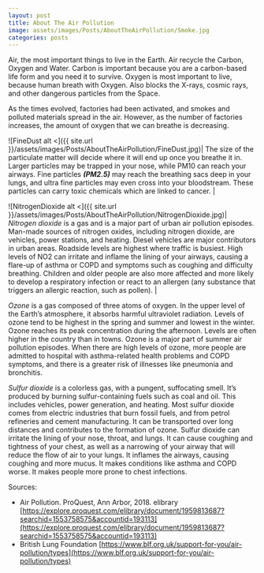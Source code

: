 ```yaml
---
layout: post
title: About The Air Pollution
image: assets/images/Posts/AboutTheAirPollution/Smoke.jpg
categories: posts
---
```


Air, the most important things to live in the Earth.
Air recycle the Carbon, Oxygen and Water. Carbon is important because you are a carbon-based life form and you need it to survive.
Oxygen is most important to live, because human breath with Oxygen. Also blocks the X-rays, cosmic rays, and other dangerous particles from the Space.

As the times evolved, factories had been activated, and smokes and polluted materials spread in the air.
However, as the number of factories increases, the amount of oxygen that we can breathe is decreasing.

![FineDust alt <]({{ site.url }}/assets/images/Posts/AboutTheAirPollution/FineDust.jpg)| The size of the particulate matter will decide where it will end up once you breathe it in.
Larger particles may be trapped in your nose, while PM10 can reach your airways.
Fine particles ***(PM2.5)*** may reach the breathing sacs deep in your lungs, and ultra fine particles may even cross into your bloodstream.
These particles can carry toxic chemicals which are linked to cancer. |

![NitrogenDioxide alt <]({{ site.url }}/assets/images/Posts/AboutTheAirPollution/NitrogenDioxide.jpg)| _Nitrogen dioxide_ is a gas and is a major part of urban air pollution episodes.
Man-made sources of nitrogen oxides, including nitrogen dioxide, are vehicles, power stations, and heating.
Diesel vehicles are major contributors in urban areas. Roadside levels are highest where traffic is busiest.
High levels of NO2 can irritate and inflame the lining of your airways, causing a flare-up of asthma or COPD and symptoms such as coughing and difficulty breathing.
Children and older people are also more affected and more likely to develop a respiratory infection or react to an allergen (any substance that triggers an allergic reaction, such as pollen). |

_Ozone_ is a gas composed of three atoms of oxygen.
In the upper level of the Earth’s atmosphere, it absorbs harmful ultraviolet radiation.
Levels of ozone tend to be highest in the spring and summer and lowest in the winter. Ozone reaches its peak concentration during the afternoon.
Levels are often higher in the country than in towns. Ozone is a major part of summer air pollution episodes.
When there are high levels of ozone, more people are admitted to hospital with asthma-related health problems and COPD symptoms, and there is a greater risk of illnesses like pneumonia and bronchitis.

_Sulfur dioxide_ is a colorless gas, with a pungent, suffocating smell. It’s produced by burning sulfur-containing fuels such as coal and oil.
This includes vehicles, power generation, and heating. Most sulfur dioxide comes from electric industries that burn fossil fuels, and from petrol refineries and cement manufacturing.
It can be transported over long distances and contributes to the formation of ozone. Sulfur dioxide can irritate the lining of your nose, throat, and lungs.
It can cause coughing and tightness of your chest, as well as a narrowing of your airway that will reduce the flow of air to your lungs. It inflames the airways, causing coughing and more mucus.
It makes conditions like asthma and COPD worse. It makes people more prone to chest infections.

Sources:
- Air Pollution. ProQuest, Ann Arbor, 2018. elibrary [https://explore.proquest.com/elibrary/document/1959813687?searchid=1553758575&accountid=193113](https://explore.proquest.com/elibrary/document/1959813687?searchid=1553758575&accountid=193113)
- British Lung Foundation [https://www.blf.org.uk/support-for-you/air-pollution/types](https://www.blf.org.uk/support-for-you/air-pollution/types)
